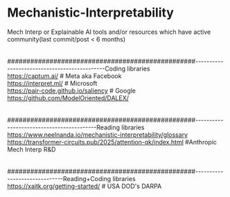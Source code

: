 # Mechanistic-Interpretability
Mech Interp or Explainable AI tools and/or resources which have active community(last commit/post &lt; 6 months) 
<br>
<br>
<br>#################################################---------------------------------------------Coding libraries
<br>https://captum.ai/                                          # Meta aka Facebook
<br>https://interpret.ml/                                       # Microsoft
<br>https://pair-code.github.io/saliency                        # Google
<br>https://github.com/ModelOriented/DALEX/
<br>
<br>
<br>#################################################------------------------------------------Reading libraries
<br>https://www.neelnanda.io/mechanistic-interpretability/glossary
<br>https://transformer-circuits.pub/2025/attention-qk/index.html         #Anthropic Mech Interp R&D
<br>
<br>
<br>#################################################------------------------------Reading+Coding libraries
<br>https://xaitk.org/getting-started/    # USA DOD's DARPA 
